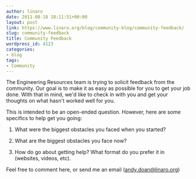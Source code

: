 ```yaml
---
author: linaro
date: 2011-08-18 18:11:51+00:00
layout: post
link: https://www.linaro.org/blog/community-blog/community-feedback/
slug: community-feedback
title: Community Feedback
wordpress_id: 4123
categories:
- blog
tags:
- Community
---
```


The Engineering Resources team is trying to solicit feedback from the community. Our goal is to make it as easy as possible for you to get your job done. With that in mind, we'd like to check in with you and get your thoughts on what hasn't worked well for you.

This is intended to be an open-ended question. However, here are some specifics to help get you going:

  1. What were the biggest obstacles you faced when you started?


  2. What are the biggest obstacles you face now?


  3. How do go about getting help? What format do you prefer it in (websites, videos, etc).


Feel free to comment here, or send me an email (andy.doan@linaro.org)
